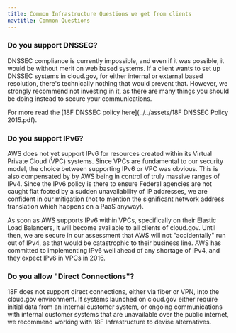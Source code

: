 ```yaml
---
title: Common Infrastructure Questions we get from clients
navtitle: Common Questions
---
```


### Do you support DNSSEC?

DNSSEC compliance is currently impossible, and even if it was possible, it would be without merit on web based systems. If a client wants to set up DNSSEC systems in cloud.gov, for either internal or external based resolution, there's technically nothing that would prevent that. However, we strongly recommend not investing in it, as there are many things you should be doing instead to secure your communications.

For more read the [18F DNSSEC policy here](../../assets/18F DNSSEC Policy 2015.pdf).

### Do you support IPv6?

AWS does not yet support IPv6 for resources created within its Virtual Private Cloud (VPC) systems. Since VPCs are fundamental to our security model, the choice between supporting IPv6 or VPC was obvious. This is also compensated by by AWS being in control of truly massive ranges of IPv4. Since the IPv6 policy is there to ensure Federal agencies are not caught flat footed by a sudden unavailability of IP addresses, we are confident in our mitigation (not to mention the significant network address translation which happens on a PaaS anyway).

As soon as AWS supports IPv6 within VPCs, specifically on their Elastic Load Balancers, it will become available to all clients of cloud.gov. Until then, we are secure in our assessment that AWS will not "accidentally" run out of IPv4, as that would be catastrophic to their business line. AWS has committed to implementing IPv6 well ahead of any shortage of IPv4, and they expect IPv6 in VPCs in 2016.


### Do you allow "Direct Connections"?

18F does not support direct connections, either via fiber or VPN, into the cloud.gov environment. If systems launched on cloud.gov either require initial data from an internal customer system, or ongoing communications with internal customer systems that are unavailable over the public internet, we recommend working with 18F Infrastructure to devise alternatives.
